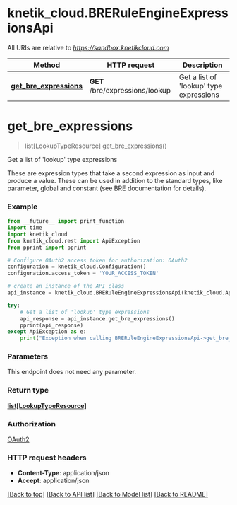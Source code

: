 # knetik_cloud.BRERuleEngineExpressionsApi

All URIs are relative to *https://sandbox.knetikcloud.com*

Method | HTTP request | Description
------------- | ------------- | -------------
[**get_bre_expressions**](BRERuleEngineExpressionsApi.md#get_bre_expressions) | **GET** /bre/expressions/lookup | Get a list of &#39;lookup&#39; type expressions


# **get_bre_expressions**
> list[LookupTypeResource] get_bre_expressions()

Get a list of 'lookup' type expressions

These are expression types that take a second expression as input and produce a value. These can be used in addition to the standard types, like parameter, global and constant (see BRE documentation for details).

### Example 
```python
from __future__ import print_function
import time
import knetik_cloud
from knetik_cloud.rest import ApiException
from pprint import pprint

# Configure OAuth2 access token for authorization: OAuth2
configuration = knetik_cloud.Configuration()
configuration.access_token = 'YOUR_ACCESS_TOKEN'

# create an instance of the API class
api_instance = knetik_cloud.BRERuleEngineExpressionsApi(knetik_cloud.ApiClient(configuration))

try: 
    # Get a list of 'lookup' type expressions
    api_response = api_instance.get_bre_expressions()
    pprint(api_response)
except ApiException as e:
    print("Exception when calling BRERuleEngineExpressionsApi->get_bre_expressions: %s\n" % e)
```

### Parameters
This endpoint does not need any parameter.

### Return type

[**list[LookupTypeResource]**](LookupTypeResource.md)

### Authorization

[OAuth2](../README.md#OAuth2)

### HTTP request headers

 - **Content-Type**: application/json
 - **Accept**: application/json

[[Back to top]](#) [[Back to API list]](../README.md#documentation-for-api-endpoints) [[Back to Model list]](../README.md#documentation-for-models) [[Back to README]](../README.md)

